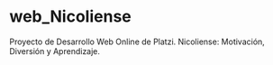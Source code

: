 # web_Nicoliense
Proyecto de Desarrollo Web Online de Platzi. Nicoliense: Motivación, Diversión y Aprendizaje.
